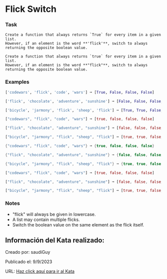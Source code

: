 # Flick Switch
### Task
~~~if:python
Create a function that always returns `True` for every item in a given list.
However, if an element is the word **'flick'**, switch to always returning the opposite boolean value.
~~~
~~~if:c,rust,dart,javascript
Create a function that always returns `true` for every item in a given list.
However, if an element is the word **"flick"**, switch to always returning the opposite boolean value.
~~~

### Examples
```python
['codewars', 'flick', 'code', 'wars'] ➞ [True, False, False, False]

['flick', 'chocolate', 'adventure', 'sunshine'] ➞ [False, False, False, False]

['bicycle', 'jarmony', 'flick', 'sheep', 'flick'] ➞ [True, True, False, False, True]
```
```rust
["codewars", "flick", "code", "wars"] ➞ [true, false, false, false]

["flick", "chocolate", "adventure", "sunshine"] ➞ [false, false, false, false]

["bicycle", "jarmony", "flick", "sheep", "flick"] ➞ [true, true, false, false, true]
```
```c
{"codewars", "flick", "code", "wars"} ➞ {true, false, false, false}

{"flick", "chocolate", "adventure", "sunshine"} ➞ {false, false, false, false}

{"bicycle", "jarmony", "flick", "sheep", "flick"} ➞ {true, true, false, false, true}
```
```dart
["codewars", "flick", "code", "wars"] ➞ [true, false, false, false]

["flick", "chocolate", "adventure", "sunshine"] ➞ [false, false, false, false]

["bicycle", "jarmony", "flick", "sheep", "flick"] ➞ [true, true, false, false, true]
```

### Notes
- "flick" will always be given in lowercase.
- A list may contain multiple flicks.
- Switch the boolean value on the same element as the flick itself.


## Información del Kata realizado:
Creado por: saudiGuy

Publicado el: 9/9/2023

URL: [Haz click aquí para ir al Kata](https://www.codewars.com/kata/64fbfe2618692c2018ebbddb)
